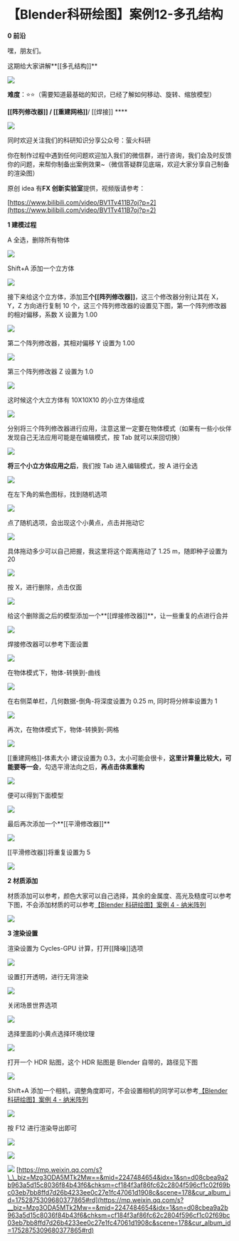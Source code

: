 # 【Blender科研绘图】案例12-多孔结构
**0 前沿**

嘿，朋友们。

这期给大家讲解**[[多孔结构]]**

![](https://mmbiz.qpic.cn/mmbiz_png/uicuMum8Zv8OkfOP8pCztVjyLrUMw8Gd4HqHWv5w7PAFEaEZuicpNUqicqmaGQ4UXgh0ISibklybxQBdHDBKNWPA1g/640?wx_fmt=png)

**难度**：⭐⭐（需要知道最基础的知识，已经了解如何移动、旋转、缩放模型）

**[[阵列修改器]] / [[重建网格]]**/ [[焊接]] \*\*\*\*

![](https://mmbiz.qpic.cn/mmbiz_png/uicuMum8Zv8NKwn8DQpK3OlwHSM8WPS3Q2zvpBO9wBvnWTAdd1Xx2l1TfJ0nE4MqfezjtW5W0h2Jdf9fCiaDZWdg/640?wx_fmt=png)

同时欢迎关注我们的科研知识分享公众号：萤火科研  

你在制作过程中遇到任何问题欢迎加入我们的微信群，进行咨询，我们会及时反馈你的问题，来帮你制备出案例效果~（微信答疑群见底端，欢迎大家分享自己制备的渲染图）  

原创 idea 有**FX 创新实验室**提供，视频版请参考：

[https://www.bilibili.com/video/BV1Tv411B7oj?p=2](https://www.bilibili.com/video/BV1Tv411B7oj?p=2)

**1 建模过程**

A 全选，删除所有物体

![](https://mmbiz.qpic.cn/mmbiz_png/uicuMum8Zv8OkfOP8pCztVjyLrUMw8Gd4JE6UA2JcFGb9V2rNqxRRmdbQXfrcsyibGWSQS2fWiaOCzzBCOvkkibx0Q/640?wx_fmt=png)

Shift+A 添加一个立方体

![](https://mmbiz.qpic.cn/mmbiz_png/uicuMum8Zv8OkfOP8pCztVjyLrUMw8Gd4TM8xfNnPXStMsg6YXp4JICgWBxD9FWRuF0zxF9lotHCLNepAI6roXQ/640?wx_fmt=png)

接下来给这个立方体，添加**三个[[阵列修改器]]**，这三个修改器分别让其在 X，Y，Z 方向进行复制 10 个，这三个阵列修改器的设置见下图，第一个阵列修改器的相对偏移，系数 X 设置为 1.00

![](https://mmbiz.qpic.cn/mmbiz_png/uicuMum8Zv8OkfOP8pCztVjyLrUMw8Gd4rwDzF4DZ9qgDnicQ1sflMmlpDicOtyD07PibCOFCdqAgToQOic9ssUuDUA/640?wx_fmt=png)

第二个阵列修改器，其相对偏移 Y 设置为 1.00

![](https://mmbiz.qpic.cn/mmbiz_png/uicuMum8Zv8OkfOP8pCztVjyLrUMw8Gd4icG753vNKrGe8amYBicysxLhYzRthZTwBiceGDeShdKJO2Us0QejXj7Ig/640?wx_fmt=png)

第三个阵列修改器 Z 设置为 1.0

![](https://mmbiz.qpic.cn/mmbiz_png/uicuMum8Zv8OkfOP8pCztVjyLrUMw8Gd4ghQcJ3d4eYmBeebkpFWQsq1ak8SEbMcmuJjeFFAYdsx4QF5wWialFmA/640?wx_fmt=png)

这时候这个大立方体有 10X10X10 的小立方体组成

![](https://mmbiz.qpic.cn/mmbiz_png/uicuMum8Zv8OkfOP8pCztVjyLrUMw8Gd4CyAtTUbpkNCQy2icv127KKlsM9x79MRrbtTbDMokJBQF4K5GmUGVMOQ/640?wx_fmt=png)

分别将三个阵列修改器进行应用，注意这里一定要在物体模式（如果有一些小伙伴发现自己无法应用可能是在编辑模式，按 Tab 就可以来回切换）

![](https://mmbiz.qpic.cn/mmbiz_png/uicuMum8Zv8OkfOP8pCztVjyLrUMw8Gd4Jx1FlD5LTwCAoEwicxy5uLLFJMdPeqMrJYsAV2FlnryJhhCokqZkC6g/640?wx_fmt=png)

**将三个小立方体应用之后**，我们按 Tab 进入编辑模式，按 A 进行全选

![](https://mmbiz.qpic.cn/mmbiz_png/uicuMum8Zv8OkfOP8pCztVjyLrUMw8Gd4ic6olw9MPGPeLLTIGyKY5x2pyGXm0OgRAACsmWQJ5yF8vIO9AWFWMwg/640?wx_fmt=png)

在左下角的紫色图标，找到随机选项

![](https://mmbiz.qpic.cn/mmbiz_png/uicuMum8Zv8OkfOP8pCztVjyLrUMw8Gd4vjaSLHeo7hPHtHt5CwxbkoC5oAlXzFG6UtdjvCfz0FTGfyO92HaAiag/640?wx_fmt=png)

点了随机选项，会出现这个小黄点，点击并拖动它

![](https://mmbiz.qpic.cn/mmbiz_png/uicuMum8Zv8OkfOP8pCztVjyLrUMw8Gd4jCcqeulsddHRwZk7iaiaqJkyAbJqsejH5hibMia9GXu2ywpylEaMob5nuw/640?wx_fmt=png)

具体拖动多少可以自己把握，我这里将这个距离拖动了 1.25 m，随即种子设置为 20

![](https://mmbiz.qpic.cn/mmbiz_png/uicuMum8Zv8OkfOP8pCztVjyLrUMw8Gd4h81GIX94MT1RiciaIfxEPwC0gulglafOibPEOddBjuVOclZFkYoR78CkQ/640?wx_fmt=png)

按 X，进行删除，点击仅面

![](https://mmbiz.qpic.cn/mmbiz_png/uicuMum8Zv8OkfOP8pCztVjyLrUMw8Gd4lSofL52eU1MPpkO0Dibztd1LQDaxGI6R5dtxMVNp7tHKnTsqAr4hqjw/640?wx_fmt=png)

给这个删除面之后的模型添加一个**[[焊接修改器]]**，让一些重复的点进行合并

![](https://mmbiz.qpic.cn/mmbiz_png/uicuMum8Zv8OkfOP8pCztVjyLrUMw8Gd4y3vZZQqd0mXYmZUOlAdnnia0LrNxWJKc1WO4oDcianVYSZM84fChpwZQ/640?wx_fmt=png)

焊接修改器可以参考下面设置

![](https://mmbiz.qpic.cn/mmbiz_png/uicuMum8Zv8OkfOP8pCztVjyLrUMw8Gd4Dc3zic7ddL94dmDpTibfaROnaicWCVWibC1Eol7XWnZOzupgBL9Q2utLyg/640?wx_fmt=png)

在物体模式下，物体-转换到-曲线

![](https://mmbiz.qpic.cn/mmbiz_png/uicuMum8Zv8OkfOP8pCztVjyLrUMw8Gd4K4WgK6EN2iaCQH23TdRG9OTPYZeJ1OFZGc1Diac5OQ0wAPa0xkxBNlRg/640?wx_fmt=png)

在右侧菜单栏，几何数据-倒角-将深度设置为 0.25 m, 同时将分辨率设置为 1 

![](https://mmbiz.qpic.cn/mmbiz_png/uicuMum8Zv8OkfOP8pCztVjyLrUMw8Gd4HfkeiarAcstAvzpcrFPBXQ3bFjJ6ias6f3MPGTYM6ibX5NHw5KJTFV75w/640?wx_fmt=png)

再次，在物体模式下，物体-转换到-网格

![](https://mmbiz.qpic.cn/mmbiz_png/uicuMum8Zv8OkfOP8pCztVjyLrUMw8Gd4ZaFSaDh4UOjibHrKyTO8RJH2br6d45Ic3EpGTprp5xpibeUicM8PzfAeQ/640?wx_fmt=png)

[[重建网格]]-体素大小 建议设置为 0.3，太小可能会很卡，**这里计算量比较大，可能要等一会**，勾选平滑法向之后，**再点击体素重构**

![](https://mmbiz.qpic.cn/mmbiz_png/uicuMum8Zv8OkfOP8pCztVjyLrUMw8Gd4ibvsicHgW1yzo3ic2NnWRZFZneruicUwfUZvANaKFk9UicPlMM3ld3lMtzg/640?wx_fmt=png)

便可以得到下面模型

![](https://mmbiz.qpic.cn/mmbiz_png/uicuMum8Zv8OkfOP8pCztVjyLrUMw8Gd47Q5Xmic5oHxoOaXCeSgG7WXnJ5eYstsEV2fofXvzWC2cVjc5X7lAicTQ/640?wx_fmt=png)

最后再次添加一个**[[平滑修改器]]**

![](https://mmbiz.qpic.cn/mmbiz_png/uicuMum8Zv8OkfOP8pCztVjyLrUMw8Gd4K2AG2eRLrbrlHic9ee07gmnFRI3qLo8IYGsmWLcmvibM4fcl5p1sAThA/640?wx_fmt=png)

[[平滑修改器]]将重复设置为 5

![](https://mmbiz.qpic.cn/mmbiz_png/uicuMum8Zv8OkfOP8pCztVjyLrUMw8Gd4ez1l6cfEJYYILGxJGIrDGBXqZGcJVWvoyAawPLDGaC2TmXWLLibE6Bg/640?wx_fmt=png)

**2 材质添加**

材质添加可以参考，颜色大家可以自己选择，其余的金属度、高光及糙度可以参考下图，不会添加材质的可以参考[【Blender 科研绘图】案例 4 - 纳米阵列](http://mp.weixin.qq.com/s?__biz=Mzg3ODA5MTk2Mw==&mid=2247484259&idx=1&sn=e5f0ff741c8638b845faeace99855563&chksm=cf1848b7f86fc1a1a874881b152f7ade02ec042a5114197bce84b9b2d9dac2d0abed3bbbd0ed&scene=21#wechat_redirect)

![](https://mmbiz.qpic.cn/mmbiz_png/uicuMum8Zv8OkfOP8pCztVjyLrUMw8Gd4iboaThuuZg7LOmB3J5libjHA2MSkZwffiaB9MF6W3xmo5sB9XbiaicYjDmQ/640?wx_fmt=png)

**3 渲染设置**

渲染设置为 Cycles-GPU 计算，打开[[降噪]]选项

![](https://mmbiz.qpic.cn/mmbiz_png/uicuMum8Zv8OkfOP8pCztVjyLrUMw8Gd4VKotQHOOm6z94uqZP9nKM54YCx6cibdlUr0ulmSIib8eYKeiaOYwZdR4Q/640?wx_fmt=png)

设置打开透明，进行无背渲染

![](https://mmbiz.qpic.cn/mmbiz_png/uicuMum8Zv8OkfOP8pCztVjyLrUMw8Gd47zich7DeLcfznWOIW32lGCdX8U0nY1icISrAxZqVIU3D7pM5dX5yV9vg/640?wx_fmt=png)

关闭场景世界选项

![](https://mmbiz.qpic.cn/mmbiz_png/uicuMum8Zv8OkfOP8pCztVjyLrUMw8Gd4f4mFqM9hgNiaUywnnaia0Y3qeIcDs019qDK3YNby9pehvqAN8WLEEjibA/640?wx_fmt=png)

选择里面的小黄点选择环境纹理

![](https://mmbiz.qpic.cn/mmbiz_png/uicuMum8Zv8OkfOP8pCztVjyLrUMw8Gd4iack8GmeRqRiaY0HmWDRScSoQKBASSJpRkl5SK2Ozia53wKY22q4FIQ8g/640?wx_fmt=png)

打开一个 HDR 贴图，这个 HDR 贴图是 Blender 自带的，路径见下图

![](https://mmbiz.qpic.cn/mmbiz_png/uicuMum8Zv8OkfOP8pCztVjyLrUMw8Gd4vQTdQNVa16nNYUqGGTPU8raxs6mONjvv6a0LjJXr22GjPpiaJozqibdA/640?wx_fmt=png)

Shift+A 添加一个相机，调整角度即可，不会设置相机的同学可以参考[【Blender 科研绘图】案例 4 - 纳米阵列](http://mp.weixin.qq.com/s?__biz=Mzg3ODA5MTk2Mw==&mid=2247484259&idx=1&sn=e5f0ff741c8638b845faeace99855563&chksm=cf1848b7f86fc1a1a874881b152f7ade02ec042a5114197bce84b9b2d9dac2d0abed3bbbd0ed&scene=21#wechat_redirect)

![](https://mmbiz.qpic.cn/mmbiz_png/uicuMum8Zv8OkfOP8pCztVjyLrUMw8Gd4bia5rVVGkfmJDE1Ea8oicFCuNDmd0KM2cjibUU9UeVvLibQ6vMwHFe0r5g/640?wx_fmt=png)

按 F12 进行渲染导出即可

![](https://mmbiz.qpic.cn/mmbiz_png/uicuMum8Zv8OkfOP8pCztVjyLrUMw8Gd4Ck6JFQzx0vFibtUGgvMGk0D5gZJAWFJT0ia4e18Gv4KA1zEZ9N7umpdA/640?wx_fmt=png)

![](https://mmbiz.qpic.cn/mmbiz_png/uicuMum8Zv8OkfOP8pCztVjyLrUMw8Gd4HqHWv5w7PAFEaEZuicpNUqicqmaGQ4UXgh0ISibklybxQBdHDBKNWPA1g/640?wx_fmt=png)

![](https://mmbiz.qpic.cn/mmbiz_jpg/uicuMum8Zv8OkfOP8pCztVjyLrUMw8Gd4p0d8cNL3dlBJ0icoXoCNxWQR9bsrkV8icjWljTzMia8S5y72hxibUH7JpA/640?wx_fmt=jpeg) 
 [https://mp.weixin.qq.com/s?\_\_biz=Mzg3ODA5MTk2Mw==&mid=2247484654&idx=1&sn=d08cbea9a2b963a5d15c8036f84b43f6&chksm=cf184f3af86fc62c2804f596cf1c02f69bc03eb7bb8ffd7d26b4233ee0c27e1fc47061d1908c&scene=178&cur_album_id=1752875309680377865#rd](https://mp.weixin.qq.com/s?__biz=Mzg3ODA5MTk2Mw==&mid=2247484654&idx=1&sn=d08cbea9a2b963a5d15c8036f84b43f6&chksm=cf184f3af86fc62c2804f596cf1c02f69bc03eb7bb8ffd7d26b4233ee0c27e1fc47061d1908c&scene=178&cur_album_id=1752875309680377865#rd)
